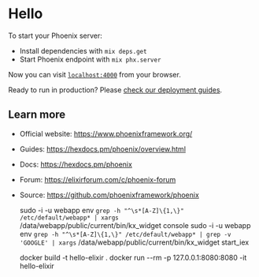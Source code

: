 # Hello

To start your Phoenix server:

  * Install dependencies with `mix deps.get`
  * Start Phoenix endpoint with `mix phx.server`

Now you can visit [`localhost:4000`](http://localhost:4000) from your browser.

Ready to run in production? Please [check our deployment guides](https://hexdocs.pm/phoenix/deployment.html).

## Learn more

  * Official website: https://www.phoenixframework.org/
  * Guides: https://hexdocs.pm/phoenix/overview.html
  * Docs: https://hexdocs.pm/phoenix
  * Forum: https://elixirforum.com/c/phoenix-forum
  * Source: https://github.com/phoenixframework/phoenix

    sudo -i -u webapp env `grep -h "^\s*[A-Z]\{1,\}" /etc/default/webapp* | xargs` /data/webapp/public/current/bin/kx_widget console
    sudo -i -u webapp env `grep -h "^\s*[A-Z]\{1,\}" /etc/default/webapp* | grep -v 'GOOGLE' | xargs` /data/webapp/public/current/bin/kx_widget start_iex
    
    
    docker build -t hello-elixir .
    docker run --rm -p 127.0.0.1:8080:8080 -it hello-elixir
    